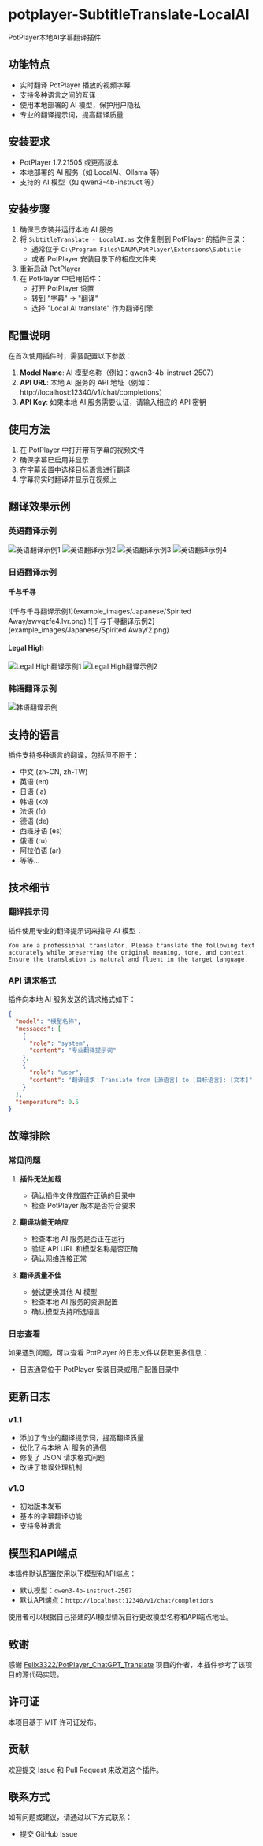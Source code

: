 # potplayer-SubtitleTranslate-LocalAI

PotPlayer本地AI字幕翻译插件

## 功能特点

- 实时翻译 PotPlayer 播放的视频字幕
- 支持多种语言之间的互译
- 使用本地部署的 AI 模型，保护用户隐私
- 专业的翻译提示词，提高翻译质量

## 安装要求

- PotPlayer 1.7.21505 或更高版本
- 本地部署的 AI 服务（如 LocalAI、Ollama 等）
- 支持的 AI 模型（如 qwen3-4b-instruct 等）

## 安装步骤

1. 确保已安装并运行本地 AI 服务
2. 将 `SubtitleTranslate - LocalAI.as` 文件复制到 PotPlayer 的插件目录：
   - 通常位于 `C:\Program Files\DAUM\PotPlayer\Extensions\Subtitle`
   - 或者 PotPlayer 安装目录下的相应文件夹
3. 重新启动 PotPlayer
4. 在 PotPlayer 中启用插件：
   - 打开 PotPlayer 设置
   - 转到 "字幕" -> "翻译"
   - 选择 "Local AI translate" 作为翻译引擎

## 配置说明

在首次使用插件时，需要配置以下参数：

1. **Model Name**: AI 模型名称（例如：qwen3-4b-instruct-2507）
2. **API URL**: 本地 AI 服务的 API 地址（例如：http://localhost:12340/v1/chat/completions）
3. **API Key**: 如果本地 AI 服务需要认证，请输入相应的 API 密钥

## 使用方法

1. 在 PotPlayer 中打开带有字幕的视频文件
2. 确保字幕已启用并显示
3. 在字幕设置中选择目标语言进行翻译
4. 字幕将实时翻译并显示在视频上

## 翻译效果示例

### 英语翻译示例

![英语翻译示例1](example_images/English/0w4mqywc.glb.png)
![英语翻译示例2](example_images/English/f2qxeovr.jyc.png)
![英语翻译示例3](example_images/English/n1jjlf5t.kdr.png)
![英语翻译示例4](example_images/English/tvc4mkzb.5az.png)

### 日语翻译示例

#### 千与千寻

![千与千寻翻译示例1](example_images/Japanese/Spirited Away/swvqzfe4.lvr.png)
![千与千寻翻译示例2](example_images/Japanese/Spirited Away/2.png)

#### Legal High

![Legal High翻译示例1](example_images/Japanese/Legal_High/00tfd21v.vxk.png)
![Legal High翻译示例2](example_images/Japanese/Legal_High/0s2kfzjt.5ga.png)

### 韩语翻译示例

![韩语翻译示例](example_images/Korean/wwagqs2y.qvd.png)

## 支持的语言

插件支持多种语言的翻译，包括但不限于：

- 中文 (zh-CN, zh-TW)
- 英语 (en)
- 日语 (ja)
- 韩语 (ko)
- 法语 (fr)
- 德语 (de)
- 西班牙语 (es)
- 俄语 (ru)
- 阿拉伯语 (ar)
- 等等...

## 技术细节

### 翻译提示词

插件使用专业的翻译提示词来指导 AI 模型：

```
You are a professional translator. Please translate the following text accurately while preserving the original meaning, tone, and context. Ensure the translation is natural and fluent in the target language.
```

### API 请求格式

插件向本地 AI 服务发送的请求格式如下：

```json
{
  "model": "模型名称",
  "messages": [
    {
      "role": "system",
      "content": "专业翻译提示词"
    },
    {
      "role": "user",
      "content": "翻译请求：Translate from [源语言] to [目标语言]: [文本]"
    }
  ],
  "temperature": 0.5
}
```

## 故障排除

### 常见问题

1. **插件无法加载**
   
   - 确认插件文件放置在正确的目录中
   - 检查 PotPlayer 版本是否符合要求

2. **翻译功能无响应**
   
   - 检查本地 AI 服务是否正在运行
   - 验证 API URL 和模型名称是否正确
   - 确认网络连接正常

3. **翻译质量不佳**
   
   - 尝试更换其他 AI 模型
   - 检查本地 AI 服务的资源配置
   - 确认模型支持所选语言

### 日志查看

如果遇到问题，可以查看 PotPlayer 的日志文件以获取更多信息：

- 日志通常位于 PotPlayer 安装目录或用户配置目录中

## 更新日志

### v1.1

- 添加了专业的翻译提示词，提高翻译质量
- 优化了与本地 AI 服务的通信
- 修复了 JSON 请求格式问题
- 改进了错误处理机制

### v1.0

- 初始版本发布
- 基本的字幕翻译功能
- 支持多种语言

## 模型和API端点

本插件默认配置使用以下模型和API端点：

- 默认模型：`qwen3-4b-instruct-2507`
- 默认API端点：`http://localhost:12340/v1/chat/completions`

使用者可以根据自己搭建的AI模型情况自行更改模型名称和API端点地址。

## 致谢

感谢 [Felix3322/PotPlayer_ChatGPT_Translate](https://github.com/Felix3322/PotPlayer_ChatGPT_Translate) 项目的作者，本插件参考了该项目的源代码实现。

## 许可证

本项目基于 MIT 许可证发布。

## 贡献

欢迎提交 Issue 和 Pull Request 来改进这个插件。

## 联系方式

如有问题或建议，请通过以下方式联系：

- 提交 GitHub Issue

